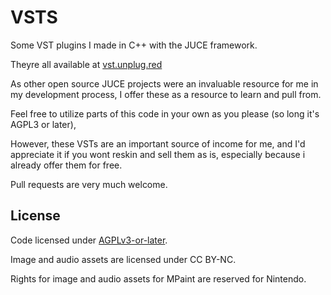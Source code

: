 # VSTS

Some VST plugins I made in C++ with the JUCE framework.

Theyre all available at [vst.unplug.red](https://vst.unplug.red/)

As other open source JUCE projects were an invaluable resource for me in my development process, I offer these as a resource to learn and pull from.

Feel free to utilize parts of this code in your own as you please (so long it's AGPL3 or later),

However, these VSTs are an important source of income for me, and I'd appreciate it if you wont reskin and sell them as is, especially because i already offer them for free.

Pull requests are very much welcome.

## License

Code licensed under [AGPLv3-or-later](https://www.gnu.org/licenses/agpl-3.0.en.html).

Image and audio assets are licensed under CC BY-NC.

Rights for image and audio assets for MPaint are reserved for Nintendo.
